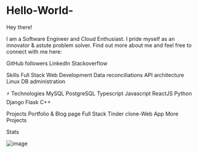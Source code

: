 # Hello-World-

Hey there! 

I am a Software Engineer and Cloud Enthusiast. I pride myself as an innovator & astute problem solver. Find out more about me and feel free to connect with me here:

GitHub followers LinkedIn Stackoverflow

Skills
Full Stack Web Development
Data reconciliations
API architecture
Linux DB administration

⚡ Technologies
MySQL PostgreSQL Typescript Javascript ReactJS Python Django Flask C++

Projects
Portfolio & Blog page
Full Stack Tinder clone-Web App
More Projects

Stats

![image](https://github.com/Achors/Hello-World-/assets/76094147/57783a49-9fdd-46fc-aa3b-373a68b2dd0a)
